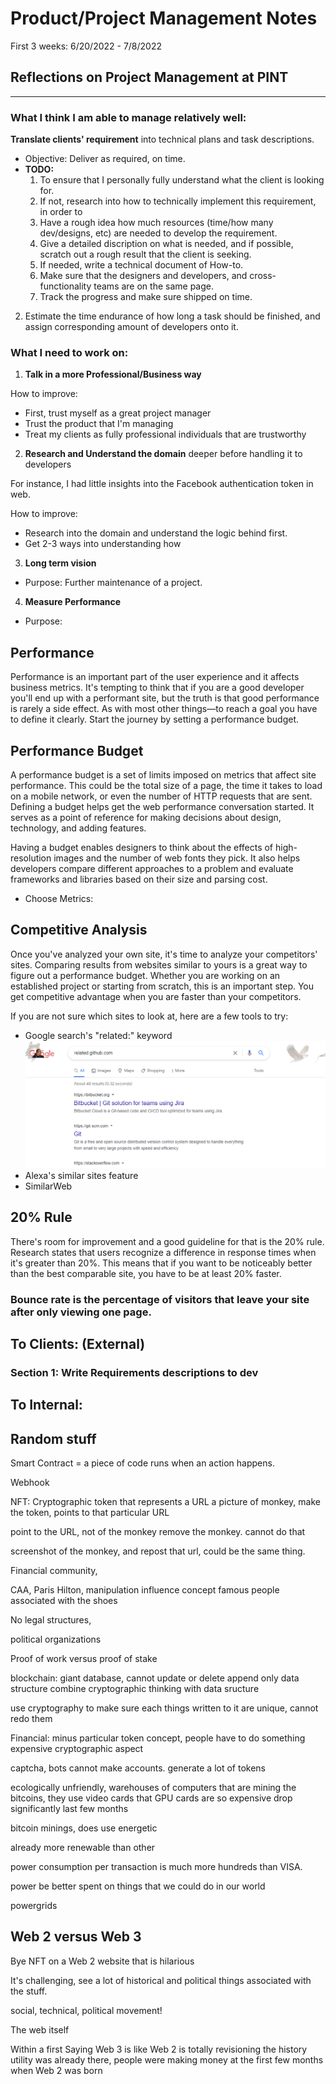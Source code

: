 # Product/Project Management Notes

First 3 weeks: 6/20/2022 - 7/8/2022

## Reflections on Project Management at PINT
---
### What I think I am able to manage relatively well:
**Translate clients' requirement** into technical plans and task descriptions.
- Objective: Deliver as required, on time.
- **TODO:**
    1)  To ensure that I personally fully understand what the client is looking for.
    2) If not, research into how to technically implement this requirement, in order to
    3) Have a rough idea how much resources (time/how many dev/designs, etc) are needed to develop the requirement.
    4) Give a detailed discription on what is needed, and if possible, scratch out a rough result that the client is seeking.
    5) If needed, write a technical document of How-to.
    6) Make sure that the designers and developers, and cross-functionality teams are on the same page.
    7) Track the progress and make sure shipped on time.

2) Estimate the time endurance of how long a task should be finished, and assign corresponding amount of developers onto it.


### What I need to work on:
1) **Talk in a more Professional/Business way**

How to improve: 
- First, trust myself as a great project manager
- Trust the product that I'm managing
- Treat my clients as fully professional individuals that are trustworthy

2) **Research and Understand the domain** deeper before handling it to developers

For instance, I had little insights into the Facebook authentication token in web. 

How to improve:
- Research into the domain and understand the logic behind first.
- Get 2-3 ways into understanding how 

3) **Long term vision**
- Purpose: Further maintenance of a project.

4) **Measure Performance**
- Purpose: 
## Performance 

Performance is an important part of the user experience and it affects business metrics. It's tempting to think that if you are a good developer you'll end up with a performant site, but the truth is that good performance is rarely a side effect. As with most other things—to reach a goal you have to define it clearly. Start the journey by setting a performance budget.

## **Performance Budget**
A performance budget is a set of limits imposed on metrics that affect site performance. This could be the total size of a page, the time it takes to load on a mobile network, or even the number of HTTP requests that are sent. Defining a budget helps get the web performance conversation started. It serves as a point of reference for making decisions about design, technology, and adding features.

Having a budget enables designers to think about the effects of high-resolution images and the number of web fonts they pick. It also helps developers compare different approaches to a problem and evaluate frameworks and libraries based on their size and parsing cost.


- Choose Metrics: 
## Competitive Analysis

Once you've analyzed your own site, it's time to analyze your competitors' sites. Comparing results from websites similar to yours is a great way to figure out a performance budget. Whether you are working on an established project or starting from scratch, this is an important step. You get competitive advantage when you are faster than your competitors.

If you are not sure which sites to look at, here are a few tools to try:

- Google search's "related:" keyword
![Google search's "related" keyword](/imgs/googlerelatedsearch.png)
- Alexa's similar sites feature
- SimilarWeb

## 20% Rule
There's room for improvement and a good guideline for that is the 20% rule. Research states that users recognize a difference in response times when it's greater than 20%. This means that if you want to be noticeably better than the best comparable site, you have to be at least 20% faster.

### Bounce rate is the percentage of visitors that leave your site after only viewing one page. 


## To Clients: (External)
### Section 1: Write Requirements descriptions to dev

## To Internal:













## Random stuff
Smart Contract = a piece of code runs when an action happens.

Webhook

NFT: Cryptographic token that represents a URL
a picture of monkey, make the token, points to that particular URL

point to the URL, not of the monkey
remove the monkey. cannot do that

screenshot of the monkey, and repost that url, could be the same thing.

Financial community, 

CAA, Paris Hilton, manipulation influence concept
famous people associated with the shoes

No legal structures,

political organizations

Proof of work versus proof of stake

blockchain: giant database, cannot update or delete
append only data structure
combine cryptographic thinking with data sructure

use cryptography to make sure each things written to it are unique, cannot redo them

Financial: 
minus particular token concept, people have to do something expensive cryptographic aspect

captcha, bots cannot make accounts. 
generate a lot of tokens

ecologically unfriendly, warehouses of computers that are mining the bitcoins, they use video cards that 
GPU cards are so expensive
drop significantly last few months

bitcoin minings, does use energetic

already more renewable than other 

power consumption per transaction is much more hundreds than VISA.

power be better spent on things that we could do in our world 


powergrids

## Web 2 versus Web 3

Bye NFT on a Web 2 website that is hilarious

It's challenging, see a lot of historical and political things associated with the stuff.

social, technical, political movement!

The web itself 

Within a first 
Saying Web 3 is like Web 2 is totally revisioning the history
utility was already there, people were making money at the first few months when Web 2 was born


